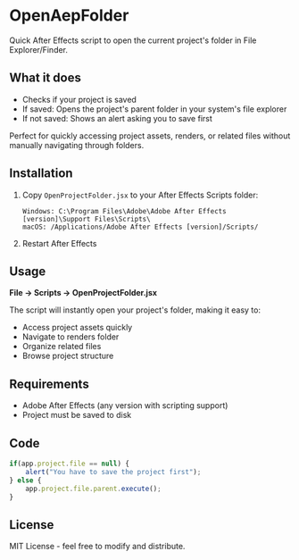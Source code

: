 # OpenAepFolder

Quick After Effects script to open the current project's folder in File Explorer/Finder.

## What it does

- Checks if your project is saved
- If saved: Opens the project's parent folder in your system's file explorer
- If not saved: Shows an alert asking you to save first

Perfect for quickly accessing project assets, renders, or related files without manually navigating through folders.

## Installation

1. Copy `OpenProjectFolder.jsx` to your After Effects Scripts folder:
   ```
   Windows: C:\Program Files\Adobe\Adobe After Effects [version]\Support Files\Scripts\
   macOS: /Applications/Adobe After Effects [version]/Scripts/
   ```

2. Restart After Effects

## Usage

**File → Scripts → OpenProjectFolder.jsx**

The script will instantly open your project's folder, making it easy to:
- Access project assets quickly
- Navigate to renders folder
- Organize related files
- Browse project structure

## Requirements

- Adobe After Effects (any version with scripting support)
- Project must be saved to disk

## Code

```javascript
if(app.project.file == null) { 
    alert("You have to save the project first"); 
} else { 
    app.project.file.parent.execute(); 
}
```

## License

MIT License - feel free to modify and distribute.
